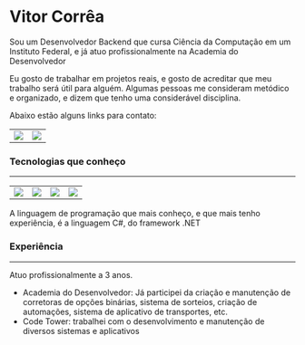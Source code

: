# Vitor Corrêa
Sou um Desenvolvedor Backend que cursa Ciência da Computação em um Instituto Federal, e já atuo profissionalmente na Academia do Desenvolvedor

Eu gosto de trabalhar em projetos reais, e gosto de acreditar que meu trabalho será útil para alguém. Algumas pessoas me consideram metódico e organizado, e dizem que tenho uma considerável disciplina. 

Abaixo estão alguns links para contato:
<div>
    <table>
        <tr>
            <td>
                <a href="https://www.linkedin.com/in/jo%C3%A3o-vitor-oliveira-corr%C3%AAa-2b706020a/">
                    <img src="https://img.shields.io/badge/LinkedIn-0077B5?style=for-the-badge&logo=linkedin&logoColor=white" />
                </a>
            </td>
            <td>
                <a href="https://github.com/correavitor4">
                    <img src="https://img.shields.io/badge/GitHub-100000?style=for-the-badge&logo=github&logoColor=white" />
                </a>
            </td>
        </tr>
    </table>
</div>

### Tecnologias que conheço
---
<table>
    <tr>
        <td>
            <a href="https://dotnet.microsoft.com/pt-br/">
                <img src="https://img.shields.io/badge/.NET-512BD4?style=for-the-badge&logo=dotnet&logoColor=white" />
            </a>
        </td>
        <td>
            <a href="https://www.docker.com/">
                <img src="https://img.shields.io/badge/Docker-2CA5E0?style=for-the-badge&logo=docker&logoColor=white"/>
            </a>
        </td>
        <td>
            <a href="https://spring.io/projects/spring-boot">
                <img src="https://img.shields.io/badge/Spring_Boot-F2F4F9?style=for-the-badge&logo=spring-boot"/>
            </a>
        </td>
        <td>
            <a href="https://go.dev/">
                <img src="https://img.shields.io/badge/go-%2300ADD8.svg?style=for-the-badge&logo=go&logoColor=white"/>
            </a>
        </td>
    </tr>
</table>
A linguagem de programação que mais conheço, e que mais tenho experiência, é a linguagem C#, do framework .NET

### Experiência
---
Atuo profissionalmente a 3 anos.
* Academia do Desenvolvedor: Já participei da criação e manutenção de corretoras de opções binárias, sistema de sorteios, criação de automações, sistema de aplicativo de transportes, etc.
* Code Tower: trabalhei com o desenvolvimento e manutenção de diversos sistemas e aplicativos
